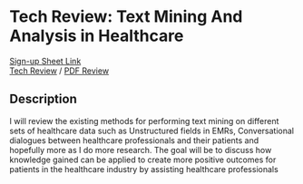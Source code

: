 # Tech Review: Text Mining And Analysis in Healthcare

[Sign-up Sheet Link][1]  
[Tech Review](techreview.md) / [PDF Review](techreview.pdf)

## Description

I will review the existing methods for performing text mining on different sets
of healthcare data such as Unstructured fields in EMRs, Conversational
dialogues between healthcare professionals and their patients and hopefully
more as I do more research. The goal will be to discuss how knowledge gained
can be applied to create more positive outcomes for patients in the healthcare
industry by assisting healthcare professionals

[1]: https://docs.google.com/spreadsheets/d/1rYlXm-46abhU4Lg7K2zrDE6VSl2uH_tNql1S7fd1UIM/edit?usp=sharing
